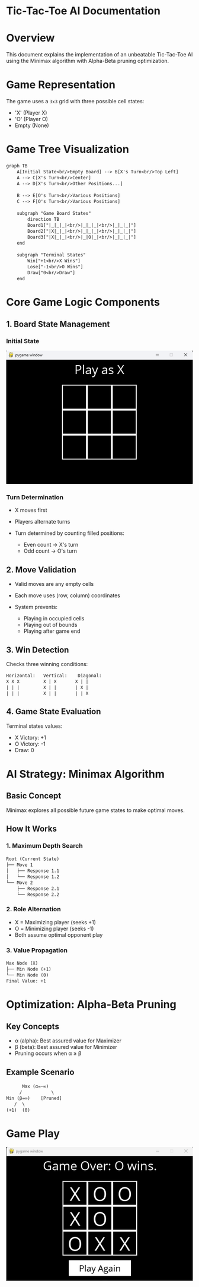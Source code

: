 # **Tic-Tac-Toe AI Documentation**

# Overview
This document explains the implementation of an unbeatable Tic-Tac-Toe AI using the Minimax algorithm with Alpha-Beta pruning optimization.

# Game Representation
The game uses a `3x3` grid with three possible cell states:
- 'X' (Player X)
- 'O' (Player O)
- Empty (None)

# Game Tree Visualization
```mermaid
graph TB
    A[Initial State<br/>Empty Board] --> B[X's Turn<br/>Top Left]
    A --> C[X's Turn<br/>Center]
    A --> D[X's Turn<br/>Other Positions...]
    
    B --> E[O's Turn<br/>Various Positions]
    C --> F[O's Turn<br/>Various Positions]
    
    subgraph "Game Board States"
        direction TB
        Board1["|_|_|_|<br/>|_|_|_|<br/>|_|_|_|"]
        Board2["|X|_|_|<br/>|_|_|_|<br/>|_|_|_|"]
        Board3["|X|_|_|<br/>|_|O|_|<br/>|_|_|_|"]
    end

    subgraph "Terminal States"
        Win["+1<br/>X Wins"]
        Lose["-1<br/>O Wins"]
        Draw["0<br/>Draw"]
    end
   ```

# Core Game Logic Components
## 1. Board State Management
### Initial State
![Initial State](screenshots/initial.png)

### Turn Determination

 - X moves first
 - Players alternate turns
 - Turn determined by counting filled positions:

    - Even count → X's turn
    - Odd count → O's turn



## 2. Move Validation

- Valid moves are any empty cells
- Each move uses (row, column) coordinates
- System prevents:

    - Playing in occupied cells
    - Playing out of bounds
    - Playing after game end

## 3. Win Detection
Checks three winning conditions:
```
Horizontal:   Vertical:    Diagonal:
X X X         X | X       X | |
| | |         X | |       | X |
| | |         X | |       | | X
```

## 4. Game State Evaluation
Terminal states values:

- X Victory: +1
- O Victory: -1
- Draw: 0

# AI Strategy: Minimax Algorithm
## Basic Concept
Minimax explores all possible future game states to make optimal moves.
## How It Works
### 1. Maximum Depth Search
```
Root (Current State)
├── Move 1
│   ├── Response 1.1
│   └── Response 1.2
└── Move 2
    ├── Response 2.1
    └── Response 2.2
```
### 2. Role Alternation

- X = Maximizing player (seeks +1)
- O = Minimizing player (seeks -1)
- Both assume optimal opponent play

### 3. Value Propagation
```
Max Node (X)
├── Min Node (+1)
└── Min Node (0)
Final Value: +1
```

# Optimization: Alpha-Beta Pruning
## Key Concepts

- α (alpha): Best assured value for Maximizer
- β (beta): Best assured value for Minimizer
- Pruning occurs when α ≥ β
## Example Scenario
```
      Max (α=-∞)
     /           \
Min (β=∞)    [Pruned]
   /  \
(+1)  (0)
```

# Game Play
![Game Play](screenshots/gameplay.png)
